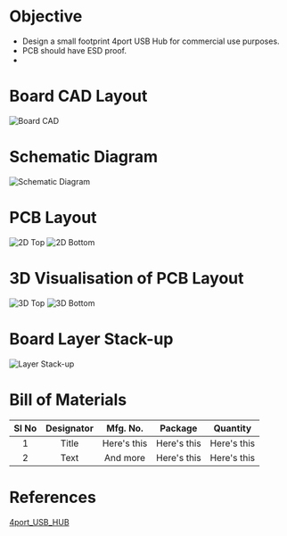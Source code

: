 # Objective
* Design a small footprint 4port USB Hub for commercial use purposes.
* PCB should have ESD proof.
* 
# Board CAD Layout
![Board CAD](https://user-images.githubusercontent.com/40338644/122684611-f7eb1880-d223-11eb-98a4-e4f9f12ffaf5.PNG)


# Schematic Diagram
![Schematic Diagram](https://user-images.githubusercontent.com/40338644/119169762-05c04900-ba80-11eb-9529-55cfd61b8d8e.JPG)


# PCB Layout
![2D Top](https://user-images.githubusercontent.com/40338644/122684613-ffaabd00-d223-11eb-8afc-bb6fab7e59b8.PNG)
![2D Bottom](https://user-images.githubusercontent.com/40338644/122684617-02a5ad80-d224-11eb-8ae9-a4c7ec28b53c.PNG)


# 3D Visualisation of PCB Layout
![3D Top](https://user-images.githubusercontent.com/40338644/122684619-06d1cb00-d224-11eb-84fe-f21f9b22ac77.PNG)
![3D Bottom](https://user-images.githubusercontent.com/40338644/122684621-0a655200-d224-11eb-887e-2b28f61aad2d.PNG)



# Board Layer Stack-up
![Layer Stack-up](https://user-images.githubusercontent.com/40338644/122684625-0e916f80-d224-11eb-8ffa-94e78ef8edec.PNG)



# Bill of Materials
| Sl No      | Designator | Mfg. No.     |   Package   |   Quantity   |
|    :---------------:   |    :---------------:   |    :---------------:   |    :---------------:   |    :---------------:   |
| 1      | Title       | Here's this   | Here's this   | Here's this   |
| 2   | Text        | And more      | Here's this   | Here's this   |


# References
[4port_USB_HUB](https://muxtronics.nl/nanohub.html)
